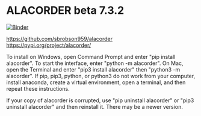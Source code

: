 # ALACORDER beta 7.3.2

[![Binder](https://mybinder.org/badge_logo.svg)](https://mybinder.org/v2/gh/sbrobson959/alacorder/main?labpath=ipynb)

https://github.com/sbrobson959/alacorder
https://pypi.org/project/alacorder/

To install on Windows, open Command Prompt and enter "pip install alacorder". To start the interface, enter "python -m alacorder". On Mac, open the Terminal and enter "pip3 install alacorder" then "python3 -m alacorder". If pip, pip3, python, or python3 do not work from your computer, install anaconda, create a virtual environment, open a terminal, and then repeat these instructions.

If your copy of alacorder is corrupted, use "pip uninstall alacorder" or "pip3 uninstall alacorder" and then reinstall it. There may be a newer version.
